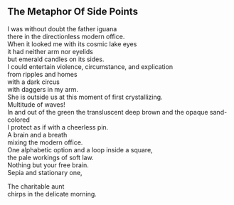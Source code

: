 The Metaphor Of Side Points
---------------------------
I was without doubt the father iguana  
there in the directionless modern office.  
When it looked me with its cosmic lake eyes  
it had neither arm nor eyelids  
but emerald candles on its sides.  
I could entertain violence, circumstance, and explication  
from ripples and homes  
with a dark circus  
with daggers in my arm.  
She is outside us at this moment of first crystallizing.  
Multitude of waves!  
In and out of the green the transluscent deep brown and the opaque sand-colored  
I protect as if with a cheerless pin.  
A brain and a breath  
mixing the modern office.  
One alphabetic option and a loop inside a square,  
the pale workings of soft law.  
Nothing but your free brain.  
Sepia and stationary one,  
  
The charitable aunt  
chirps in the delicate morning.  
